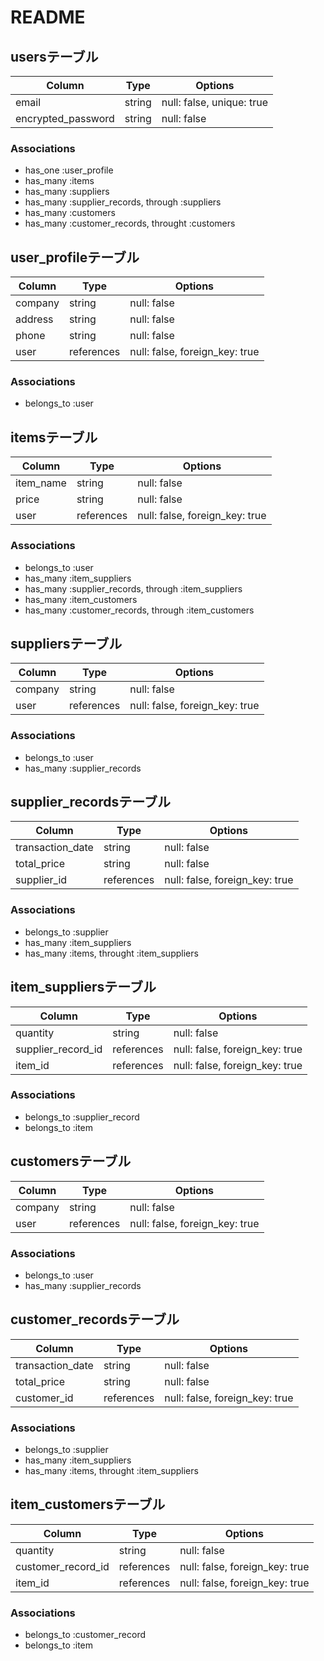# README

## usersテーブル

| Column             | Type   | Options                   |
|--------------------|--------|---------------------------|
| email              | string | null: false, unique: true |
| encrypted_password | string | null: false               |

### Associations

- has_one :user_profile
- has_many :items
- has_many :suppliers
- has_many :supplier_records, through :suppliers
- has_many :customers
- has_many :customer_records, throught :customers

## user_profileテーブル

| Column  | Type       | Options                        |
|---------|------------|--------------------------------|
| company | string     | null: false                    |
| address | string     | null: false                    |
| phone   | string     | null: false                    |
| user    | references | null: false, foreign_key: true |

### Associations

- belongs_to :user

## itemsテーブル

| Column    | Type       | Options                        |
|-----------|------------|--------------------------------|
| item_name | string     | null: false                    |
| price     | string     | null: false                    |
| user      | references | null: false, foreign_key: true |

### Associations

- belongs_to :user
- has_many :item_suppliers
- has_many :supplier_records, through :item_suppliers
- has_many :item_customers
- has_many :customer_records, through :item_customers

## suppliersテーブル

| Column  | Type       | Options                        |
|---------|------------|--------------------------------|
| company | string     | null: false                    |
| user    | references | null: false, foreign_key: true |

### Associations

- belongs_to :user
- has_many :supplier_records

## supplier_recordsテーブル

| Column           | Type       | Options                        |
|------------------|------------|--------------------------------|
| transaction_date | string     | null: false                    |
| total_price      | string     | null: false                    |
| supplier_id      | references | null: false, foreign_key: true |

### Associations

- belongs_to :supplier
- has_many :item_suppliers
- has_many :items, throught :item_suppliers

## item_suppliersテーブル

| Column             | Type       | Options                        |
|--------------------|------------|--------------------------------|
| quantity           | string     | null: false                    |
| supplier_record_id | references | null: false, foreign_key: true |
| item_id            | references | null: false, foreign_key: true |

### Associations

- belongs_to :supplier_record
- belongs_to :item

## customersテーブル

| Column  | Type       | Options                        |
|---------|------------|--------------------------------|
| company | string     | null: false                    |
| user    | references | null: false, foreign_key: true |

### Associations

- belongs_to :user
- has_many :supplier_records

## customer_recordsテーブル

| Column           | Type       | Options                        |
|------------------|------------|--------------------------------|
| transaction_date | string     | null: false                    |
| total_price      | string     | null: false                    |
| customer_id      | references | null: false, foreign_key: true |

### Associations

- belongs_to :supplier
- has_many :item_suppliers
- has_many :items, throught :item_suppliers

## item_customersテーブル

| Column             | Type       | Options                        |
|--------------------|------------|--------------------------------|
| quantity           | string     | null: false                    |
| customer_record_id | references | null: false, foreign_key: true |
| item_id            | references | null: false, foreign_key: true |

### Associations

- belongs_to :customer_record
- belongs_to :item
